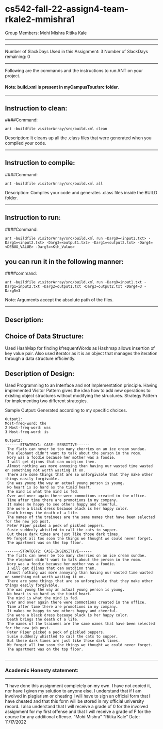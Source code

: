 # cs542-fall-22-assign4-team-rkale2-mmishra1

Group Members:
Mohi Mishra
Ritika Kale

-----------------------------------------------------------------------
-----------------------------------------------------------------------

Number of SlackDays Used in this Assignment: 3
Number of SlackDays remaining: 0

-----------------------------------------------------------------------

Following are the commands and the instructions to run ANT on your project.
#### Note: build.xml is present in myCampusTour/src folder.

-----------------------------------------------------------------------
## Instruction to clean:

####Command: 
```
ant -buildfile visitorArray/src/build.xml clean
```
Description: It cleans up all the .class files that were generated when you
compiled your code.

-----------------------------------------------------------------------
## Instruction to compile:

####Command: 
```
ant -buildfile visitorArray/src/build.xml all
```
Description: Compiles your code and generates .class files inside the BUILD folder.

-----------------------------------------------------------------------
## Instruction to run:

####Command: 
```
ant -buildfile visitorArray/src/build.xml run -Darg0=<input1.txt> -Darg1=<input2.txt> -Darg3=<output1.txt> -Darg1=<output2.txt> -Darg4=<DEBUG_VALUE> -Darg5=<Kth_Value>
```

## you can run it in the following manner:
####command:
```
ant -buildfile visitorArray/src/build.xml run -Darg0=input1.txt -Darg1=input2.txt -Darg2=output1.txt -Darg3=output2.txt -Darg4=3 -Darg5=3
```
Note: Arguments accept the absolute path of the files.

-----------------------------------------------------------------------
## Description:


## Choice of Data Structure: 
Used HashMap for finding kfrequentWords as Hashmap allows insertion of key value pair. Also used iterator as it is an object that manages the iteration through a data structure efficiently.


## Description of Design:
Used Programming to an Interface and not Implementation principle.
Having implemented Visitor Pattern gives the idea how to add new operations to existing object structures without modifying the structures. Strategy Pattern for implementing two different strategies.

Sample Output: Generated according to my specific choices.
```
Output1:
Most-freq-word: the 
2 Most-freq-word: was 
3 Most-freq-word: is 

Output2:
-------STRATEGY1: CASE- SENSITIVE------
 The flats can never be too many cherries on an ice cream sundae.
 The elephant didn't want to talk about the person in the room.
 Nory was a foodie because her mother was a foodie.
 I will get djinns that can outdjinn them.
 Almost nothing was more annoying than having our wasted time wasted on something not worth wasting it on.
 There are some things that are so unforgivable that they make other things easily forgivable.
 She was young the way an actual young person is young.
 No heart is so hard as the timid heart.
 The mind is what the mind is fed.
 Over and over again there were commotions created in the office.
 Time after time there are promotions in my company.
 It makes me happy to see others happy and cheerful.
 She wore a black dress because black is her happy color.
 Death brings the death of a life.
 The names of the trainees are the same names that have been selected for the new job post.
 Peter Piper picked a peck of pickled peppers.
 Susie suddenly whistled to call the cats to supper.
 But these dark times are just like those dark times.
 We forget all too soon the things we thought we could never forget.
 The apartment was on the top floor.

-------STRATEGY2: CASE-INSENSITIVE------
 The flats can never be too many cherries on an ice cream sundae.
 The elephant didn't want to talk about the person in the room.
 Nory was a foodie because her mother was a foodie.
 I will get djinns that can outdjinn them.
 Almost nothing was more annoying than having our wasted time wasted on something not worth wasting it on.
 There are some things that are so unforgivable that they make other things easily forgivable.
 She was young the way an actual young person is young.
 No heart is so hard as the timid heart.
 The mind is what the mind is fed.
 Over and over again there were commotions created in the office.
 Time after time there are promotions in my company.
 It makes me happy to see others happy and cheerful.
 She wore a black dress because black is her happy color.
 Death brings the death of a life.
 The names of the trainees are the same names that have been selected for the new job post.
 Peter Piper picked a peck of pickled peppers.
 Susie suddenly whistled to call the cats to supper.
 But these dark times are just like those dark times.
 We forget all too soon the things we thought we could never forget.
 The apartment was on the top floor.


```
-----------------------------------------------------------------------
### Academic Honesty statement:
-----------------------------------------------------------------------

"I have done this assignment completely on my own. I have not copied it, nor have I given my solution to anyone else. I understand that if I am involved in plagiarism or cheating I will have to sign an official form that I have cheated and that this form will be stored in my official university record. I also understand that I will receive a grade of 0 for the involved assignment for my first offense and that I will receive a grade of F for the course for any additional offense.
"Mohi Mishra"
"Ritika Kale"
Date: 11/17/2022
